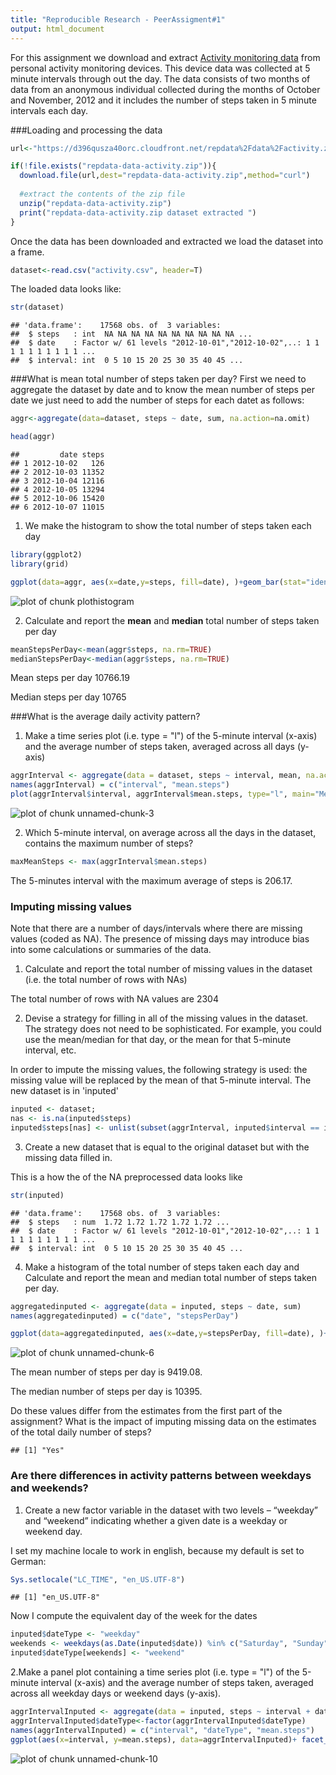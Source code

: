 ```yaml
---
title: "Reproducible Research - PeerAssigment#1"
output: html_document
---
```

For this assignment we download and extract [Activity monitoring data](https://d396qusza40orc.cloudfront.net/repdata%2Fdata%2Factivity.zip) from personal activity monitoring devices. This device data was collected at 5 minute intervals through out the day. The data consists of two months of data from an anonymous individual collected during the months of October and November, 2012 and it includes the number of steps taken in 5 minute intervals each day.   

###Loading and processing the data  

```r
url<-"https://d396qusza40orc.cloudfront.net/repdata%2Fdata%2Factivity.zip"

if(!file.exists("repdata-data-activity.zip")){
  download.file(url,dest="repdata-data-activity.zip",method="curl")
  
  #extract the contents of the zip file
  unzip("repdata-data-activity.zip")
  print("repdata-data-activity.zip dataset extracted ")
}
```
Once the data has been downloaded and extracted we load the dataset into a frame.  


```r
dataset<-read.csv("activity.csv", header=T)
```
The loaded data looks like:  

```r
str(dataset)
```

```
## 'data.frame':	17568 obs. of  3 variables:
##  $ steps   : int  NA NA NA NA NA NA NA NA NA NA ...
##  $ date    : Factor w/ 61 levels "2012-10-01","2012-10-02",..: 1 1 1 1 1 1 1 1 1 1 ...
##  $ interval: int  0 5 10 15 20 25 30 35 40 45 ...
```
###What is mean total number of steps taken per day?
First we need to aggregate the dataset by date and to know the mean number of steps per date we just need to add the number of steps for each datet as follows:

```r
aggr<-aggregate(data=dataset, steps ~ date, sum, na.action=na.omit)

head(aggr)
```

```
##         date steps
## 1 2012-10-02   126
## 2 2012-10-03 11352
## 3 2012-10-04 12116
## 4 2012-10-05 13294
## 5 2012-10-06 15420
## 6 2012-10-07 11015
```

1. We make the histogram to show the total number of steps taken each day

```r
library(ggplot2)
library(grid)

ggplot(data=aggr, aes(x=date,y=steps, fill=date), )+geom_bar(stat="identity")+theme(axis.text.x = element_text(angle = 90, hjust = 1))+guides(fill=FALSE)
```

![plot of chunk plothistogram](figure/plothistogram-1.png) 

2. Calculate and report the **mean** and **median** total number of steps taken per day

```r
meanStepsPerDay<-mean(aggr$steps, na.rm=TRUE)
medianStepsPerDay<-median(aggr$steps, na.rm=TRUE)
```
Mean steps per day 10766.19  

Median steps per day 10765  

###What is the average daily activity pattern?
1. Make a time series plot (i.e. type = "l") of the 5-minute interval (x-axis) and the average number of steps taken, averaged across all days (y-axis)


```r
aggrInterval <- aggregate(data = dataset, steps ~ interval, mean, na.action=na.omit, simplify=TRUE)
names(aggrInterval) = c("interval", "mean.steps")
plot(aggrInterval$interval, aggrInterval$mean.steps, type="l", main="Mean Steps per Interval")
```

![plot of chunk unnamed-chunk-3](figure/unnamed-chunk-3-1.png) 


2. Which 5-minute interval, on average across all the days in the dataset, contains the maximum number of steps?


```r
maxMeanSteps <- max(aggrInterval$mean.steps)
```

The 5-minutes interval with the maximum average of steps is 206.17.

### Imputing missing values
Note that there are a number of days/intervals where there are missing values (coded as NA). The presence of missing days may introduce bias into some calculations or summaries of the data.

1. Calculate and report the total number of missing values in the dataset (i.e. the total number of rows with NAs)


The total number of rows with NA values are 2304 


2. Devise a strategy for filling in all of the missing values in the dataset. The strategy does not need to be sophisticated. For example, you could use the mean/median for that day, or the mean for that 5-minute interval, etc.

In order to impute the missing values, the following strategy is used: the missing value will be replaced by the mean of that 5-minute interval. The new dataset is in 'inputed' 

```r
inputed <- dataset;
nas <- is.na(inputed$steps)
inputed$steps[nas] <- unlist(subset(aggrInterval, inputed$interval == interval, select = mean.steps))[1]
```
3. Create a new dataset that is equal to the original dataset but with the missing data filled in.

This is a how the of the NA preprocessed data looks like 

```r
str(inputed)
```

```
## 'data.frame':	17568 obs. of  3 variables:
##  $ steps   : num  1.72 1.72 1.72 1.72 1.72 ...
##  $ date    : Factor w/ 61 levels "2012-10-01","2012-10-02",..: 1 1 1 1 1 1 1 1 1 1 ...
##  $ interval: int  0 5 10 15 20 25 30 35 40 45 ...
```

4. Make a histogram of the total number of steps taken each day and Calculate and report the mean and median total number of steps taken per day. 


```r
aggregatedinputed <- aggregate(data = inputed, steps ~ date, sum)
names(aggregatedinputed) = c("date", "stepsPerDay")

ggplot(data=aggregatedinputed, aes(x=date,y=stepsPerDay, fill=date), )+geom_bar(stat="identity")+theme(axis.text.x = element_text(angle = 90, hjust = 1))+guides(fill=FALSE)
```

![plot of chunk unnamed-chunk-6](figure/unnamed-chunk-6-1.png) 



The mean number of steps per day is 9419.08.  

The median number of steps per day is 10395.  

Do these values differ from the estimates from the first part of the assignment? What is the impact of imputing missing data on the estimates of the total daily number of steps?


```
## [1] "Yes"
```

### Are there differences in activity patterns between weekdays and weekends?
1. Create a new factor variable in the dataset with two levels – “weekday” and “weekend” indicating whether a given date is a weekday or weekend day.

I set my  machine locale to work in english, because my default is set to German:


```r
Sys.setlocale("LC_TIME", "en_US.UTF-8")
```

```
## [1] "en_US.UTF-8"
```

Now I compute  the equivalent day of the week for the dates  



```r
inputed$dateType <- "weekday"
weekends <- weekdays(as.Date(inputed$date)) %in% c("Saturday", "Sunday")
inputed$dateType[weekends] <- "weekend"
```

2.Make a panel plot containing a time series plot (i.e. type = "l") of the 5-minute interval (x-axis) and the average number of steps taken, averaged across all weekday days or weekend days (y-axis).


```r
aggrIntervalInputed <- aggregate(data = inputed, steps ~ interval + dateType, mean, simplify=TRUE)
aggrIntervalInputed$dateType<-factor(aggrIntervalInputed$dateType)
names(aggrIntervalInputed) = c("interval", "dateType", "mean.steps")
ggplot(aes(x=interval, y=mean.steps), data=aggrIntervalInputed)+ facet_grid(dateType ~ .) + geom_line()
```

![plot of chunk unnamed-chunk-10](figure/unnamed-chunk-10-1.png) 


